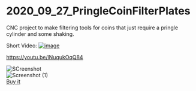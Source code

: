 # 2020_09_27_PringleCoinFilterPlates
CNC project to make filtering tools for coins that just require a pringle cylinder and some shaking.

Short Video:
[![image](https://user-images.githubusercontent.com/106495897/171749936-23843388-1294-45b1-92d0-9bbcc4cb0857.png)](https://youtu.be/lNuqukOqQ84)

https://youtu.be/lNuqukOqQ84

![SCreenshot](https://user-images.githubusercontent.com/106495897/171473693-454e693a-b8a3-472c-8143-b46b6691ab13.png)  
![Screenshot (1)](https://user-images.githubusercontent.com/106495897/171473682-5e2f2fc6-ff89-4d51-9148-f1060b9f1a70.png)  
[Buy it](https://cults3d.com/fr/mod%C3%A8le-3d/outil/pringle-coins-filter-euro-version)  
